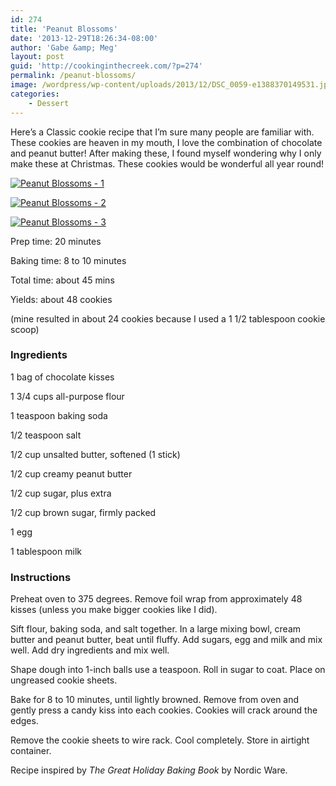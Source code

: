 ```yaml
---
id: 274
title: 'Peanut Blossoms'
date: '2013-12-29T18:26:34-08:00'
author: 'Gabe &amp; Meg'
layout: post
guid: 'http://cookinginthecreek.com/?p=274'
permalink: /peanut-blossoms/
image: /wordpress/wp-content/uploads/2013/12/DSC_0059-e1388370149531.jpg
categories:
    - Dessert
---
```


Here’s a Classic cookie recipe that I’m sure many people are familiar with. These cookies are heaven in my mouth, I love the combination of chocolate and peanut butter! After making these, I found myself wondering why I only make these at Christmas. These cookies would be wonderful all year round!

[![Peanut Blossoms - 1](http://cookinginthecreek.com/wordpress/wp-content/uploads/2013/12/Peanut-Blossoms-1-1024x680.jpg)](http://cookinginthecreek.com/wordpress/wp-content/uploads/2013/12/Peanut-Blossoms-1.jpg)

[![Peanut Blossoms - 2](http://cookinginthecreek.com/wordpress/wp-content/uploads/2013/12/Peanut-Blossoms-2-680x1024.jpg)](http://cookinginthecreek.com/wordpress/wp-content/uploads/2013/12/Peanut-Blossoms-2.jpg)

[![Peanut Blossoms - 3](http://cookinginthecreek.com/wordpress/wp-content/uploads/2013/12/Peanut-Blossoms-3-680x1024.jpg)](http://cookinginthecreek.com/wordpress/wp-content/uploads/2013/12/Peanut-Blossoms-3.jpg)

Prep time: 20 minutes

Baking time: 8 to 10 minutes

Total time: about 45 mins

Yields: about 48 cookies

(mine resulted in about 24 cookies because I used a 1 1/2 tablespoon cookie scoop)

### Ingredients

1 bag of chocolate kisses

1 3/4 cups all-purpose flour

1 teaspoon baking soda

1/2 teaspoon salt

1/2 cup unsalted butter, softened (1 stick)

1/2 cup creamy peanut butter

1/2 cup sugar, plus extra

1/2 cup brown sugar, firmly packed

1 egg

1 tablespoon milk

### Instructions

Preheat oven to 375 degrees. Remove foil wrap from approximately 48 kisses (unless you make bigger cookies like I did).

Sift flour, baking soda, and salt together. In a large mixing bowl, cream butter and peanut butter, beat until fluffy. Add sugars, egg and milk and mix well. Add dry ingredients and mix well.

Shape dough into 1-inch balls use a teaspoon. Roll in sugar to coat. Place on ungreased cookie sheets.

Bake for 8 to 10 minutes, until lightly browned. Remove from oven and gently press a candy kiss into each cookies. Cookies will crack around the edges.

Remove the cookie sheets to wire rack. Cool completely. Store in airtight container.

Recipe inspired by *The Great Holiday Baking Book* by Nordic Ware.
